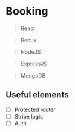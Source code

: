 # Booking

> React

> Redux

> NodeJS

> ExpressJS

> MongoDB

## Useful elements

- [ ] Protected router
- [ ] Stripe logic
- [ ] Auth
